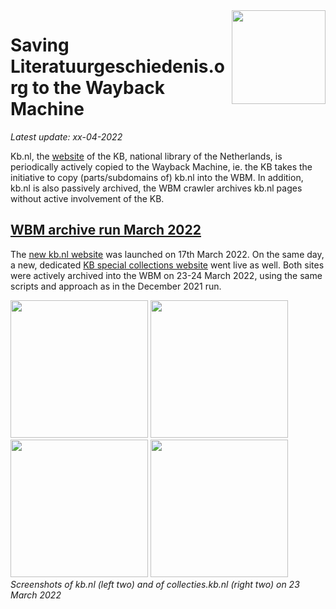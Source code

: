 <image src="https://upload.wikimedia.org/wikipedia/commons/thumb/1/17/Logo_Koninklijke_Bibliotheek_wordmark.svg/150px-Logo_Koninklijke_Bibliotheek_wordmark.svg.png" width="150" align="right"/>

# Saving Literatuurgeschiedenis.org to the Wayback Machine
*Latest update: xx-04-2022*

Kb.nl, the [website](https://www.kb.nl) of the KB, national library of the Netherlands, is periodically actively copied to the Wayback Machine, ie. the KB takes the initiative to copy (parts/subdomains of) kb.nl into the WBM. In addition, kb.nl is also passively archived, the WBM crawler archives kb.nl pages without active involvement of the KB. 

## [WBM archive run March 2022](23032022/)
The [new kb.nl website](https://www.kb.nl) was launched on 17th March 2022. On the same day, a new, dedicated [KB special collections website](https://collecties.kb.nl) went live as well. Both sites were actively archived into the WBM on 23-24 March 2022, using the same scripts and approach as in the December 2021 run.

<kbd><image src="23032022/images/kbnl_homepage_23032022.png" width="220"/></kbd>
<kbd><image src="23032022/images/kbnl_topstukpage_23032022.png" width="220"/></kbd>
<kbd><image src="23032022/images/collectieskbnl_homepage_23032022.png" width="220"/></kbd>
<kbd><image src="23032022/images/collectieskbnl_dichterpage_23032022.png" width="220"/></kbd>
<br clear="all"/>
*Screenshots of kb.nl (left two) and of collecties.kb.nl (right two) on 23 March 2022*
